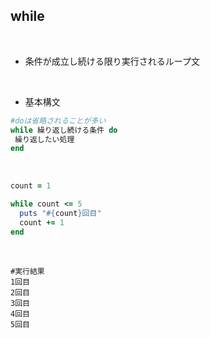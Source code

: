 ## while
<br>

- 条件が成立し続ける限り実行されるループ文  
<br>

- 基本構文
```rb
#doは省略されることが多い
while 繰り返し続ける条件 do
 繰り返したい処理
end
```
<br>

```rb
count = 1

while count <= 5
  puts "#{count}回目"
  count += 1
end
```
<br>

```
#実行結果
1回目
2回目
3回目
4回目
5回目
```